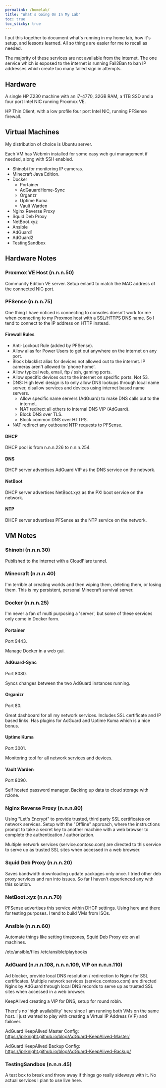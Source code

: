 ```yaml
---
permalink: /homelab/
title: "What's Going On In My Lab"
toc: true
toc_sticky: true
---
```


I put this together to document what's running in my home lab, how it's setup, and lessons learned. All so things are easier for me to recall as needed.

The majority of these services are not available from the internet. The one service which is exposed to the internet is running Fail2Ban to ban IP addresses which create too many failed sign in attempts.

## Hardware

A single HP Z230 machine with an i7-4770, 32GB RAM, a 1TB SSD and a four port Intel NIC running Proxmox VE.

HP Thin Client, with a low profile four port Intel NIC, running PFSense firewall.

## Virtual Machines

My distribution of choice is Ubuntu server.

Each VM has Webmin installed for some easy web gui management if needed, along with SSH enabled.

- Shinobi for monitoring IP cameras.
- Minecraft Java Edition.
- Docker
  - Portainer
  - AdGauardHome-Sync
  - Organzr
  - Uptime Kuma
  - Vault Warden
- Nginx Reverse Proxy
- Squid Deb Proxy
- NetBoot.xyz
- Ansible
- AdGuard1
- AdGuard2
- TestingSandbox

## Hardware Notes

### Proxmox VE Host (n.n.n.50)

Community Edition VE server. Setup enlan0 to match the MAC address of the connected NIC port.

### PFSense (n.n.n.75)

One thing I have noticed is connecting to consoles doesn't work for me when connecting to my Proxmox host with a SSL/HTTPS DNS name. So I tend to connect to the IP address on HTTP instead.

#### Firewall Rules

- Anti-Lockout Rule (added by PFSense).
- Allow alias for Power Users to get out anywhere on the internet on any port.
- Block blacklist alias for devices not allowed out to the internet. IP cameras aren't allowed to 'phone home'.
- Allow typical web, email, ftp / ssh, gaming ports.
- Allow specific devices out to the internet on specific ports. Not 53.
- DNS: High level design is to only allow DNS lookups through local name server, disallow services and devices using internet based name servers.
  - Allow specific name servers (AdGuard) to make DNS calls out to the internet.
  - NAT redirect all others to internal DNS VIP (AdGuard).
  - Block DNS over TLS.
  - Block common DNS over HTTPS.
- NAT redirect any outbound NTP requests to PFSense.

#### DHCP

DHCP pool is from n.n.n.226 to n.n.n.254. 

#### DNS

DHCP server advertises AdGuard VIP as the DNS service on the network.

#### NetBoot

DHCP server advertises NetBoot.xyz as the PXI boot service on the network.

#### NTP

DHCP server advertises PFSense as the NTP service on the network.

## VM Notes

### Shinobi (n.n.n.30)

Published to the internet with a CloudFlare tunnel.

### Minecraft  (n.n.n.40)

I'm terrible at creating worlds and then wiping them, deleting them, or losing them. This is my persistent, personal Minecraft survival server.

### Docker  (n.n.n.25)

I'm never a fan of multi purposing a 'server', but some of these services only come in Docker form.

#### Portainer

Port 9443.

Manage Docker in a web gui.

#### AdGuard-Sync

Port 8080.

Syncs changes between the two AdGuard instances running.

#### Organizr

Port 80.

Great dashboard for all my network services. Includes SSL certificate and IP based links. Has plugins for AdGuard and Uptime Kuma which is a nice bonus.

#### Uptime Kuma

Port 3001.

Monitoring tool for all network services and devices.

#### Vault Warden

Port 8090.

Self hosted password manager. Backing up data to cloud storage with rclone.

### Nginx Reverse Proxy  (n.n.n.80)

Using "Let's Encrypt" to provide trusted, third party SSL certificates on network services. Setup with the "Offline" approach, where the instructions prompt to take a secret key to another machine with a web browser to complete the authentication / authorization.

Multiple network services (service.contoso.com) are directed to this service to serve up as trusted SSL sites when accessed in a web browser.

### Squid Deb Proxy (n.n.n.20)

Saves bandwidth downloading update packages only once. I tried other deb proxy services and ran into issues. So far I haven't experienced any with this solution.

### NetBoot.xyz (n.n.n.70)

PFSense advertises this service within DHCP settings. Using here and there for testing purposes. I tend to build VMs from ISOs.

### Ansible (n.n.n.60)

Automate things like setting timezones, Squid Deb Proxy etc on all machines.

/etc/ansible/files
/etc/ansible/playbooks

### AdGuard (n.n.n.108, n.n.n.109, VIP on n.n.n.110)

Ad blocker, provide local DNS resolution / redirection to Nginx for SSL certificates. Multiple network services (service.contoso.com) are directed Nginx by AdGuard through local DNS records to serve up as trusted SSL sites when accessed in a web browser.

KeepAlived creating a VIP for DNS, setup for round robin.

There's no 'high availability' here since I am running both VMs on the same host. I just wanted to play with creating a Virtual IP Address (VIP) and failover.

AdGuard KeepAlived Master Config: <https://jprknight.github.io/blog/AdGuard-KeepAlived-Master/>

AdGuard KeepAlived Backup Config: <https://jprknight.github.io/blog/AdGuard-KeepAlived-Backup/>

### TestingSandbox (n.n.n.45)

A test box to break and throw away if things go really sideways with it. No actual services I plan to use live here.
